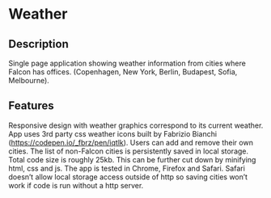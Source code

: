 # Weather 
## Description
Single page application showing weather information from cities where
Falcon has offices. (Copenhagen, New York, Berlin, Budapest, Sofia, Melbourne).

## Features
Responsive design with weather graphics correspond to its current weather. App uses 3rd party css weather icons built by Fabrizio Bianchi (https://codepen.io/_fbrz/pen/iqtlk).
Users can add and remove their own cities. The list of non-Falcon cities is persistently saved in local storage.
Total code size is roughly 25kb. This can be further cut down by minifying html, css and js. 
The app is tested in Chrome, Firefox and Safari. Safari doesn’t allow local storage access outside of http so saving cities won’t work if code is run without a http server.
